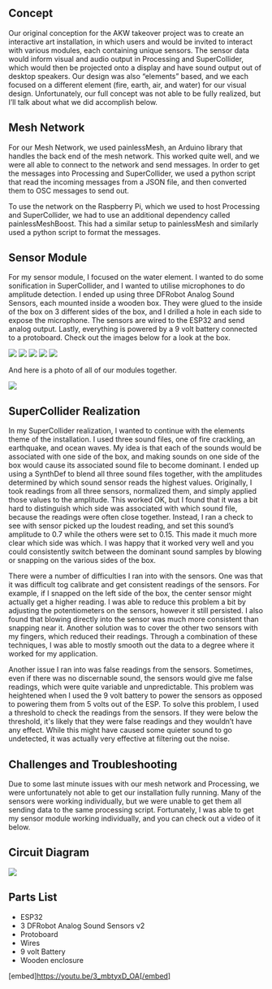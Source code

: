 ## Concept

Our original conception for the AKW takeover project was to create an interactive art installation, in which users and would be invited to interact with various modules, each containing unique sensors. The sensor data would inform visual and audio output in Processing and SuperCollider, which would then be projected onto a display and have sound output out of desktop speakers. Our design was also “elements” based, and we each focused on a different element (fire, earth, air, and water) for our visual design. Unfortunately, our full concept was not able to be fully realized, but I’ll talk about what we did accomplish below.

## Mesh Network

For our Mesh Network, we used painlessMesh, an Arduino library that handles the back end of the mesh network. This worked quite well, and we were all able to connect to the network and send messages. In order to get the messages into Processing and SuperCollider, we used a python script that read the incoming messages from a JSON file, and then converted them to OSC messages to send out.

To use the network on the Raspberry Pi, which we used to host Processing and SuperCollider, we had to use an additional dependency called painlessMeshBoost. This had a similar setup to painlessMesh and similarly used a python script to format the messages.

## Sensor Module

For my sensor module, I focused on the water element. I wanted to do some sonification in SuperCollider, and I wanted to utilise microphones to do amplitude detection. I ended up using three DFRobot Analog Sound Sensors, each mounted inside a wooden box. They were glued to the inside of the box on 3 different sides of the box, and I drilled a hole in each side to expose the microphone. The sensors are wired to the ESP32 and send analog output. Lastly, everything is powered by a 9 volt battery connected to a protoboard. Check out the images below for a look at the box.

[![](https://201903cpsc33401.canvaspress.yale.edu/files/2019/11/IMG_6300.jpg)](https://201903cpsc33401.canvaspress.yale.edu/files/2019/11/IMG_6300.jpg) [![](https://201903cpsc33401.canvaspress.yale.edu/files/2019/11/IMG_6301.jpg)](https://201903cpsc33401.canvaspress.yale.edu/files/2019/11/IMG_6301.jpg) [![](https://201903cpsc33401.canvaspress.yale.edu/files/2019/11/IMG_6302.jpg)](https://201903cpsc33401.canvaspress.yale.edu/files/2019/11/IMG_6302.jpg) [![](https://201903cpsc33401.canvaspress.yale.edu/files/2019/11/IMG_6304.jpg)](https://201903cpsc33401.canvaspress.yale.edu/files/2019/11/IMG_6304.jpg) [![](https://201903cpsc33401.canvaspress.yale.edu/files/2019/11/IMG_6303.jpg)](https://201903cpsc33401.canvaspress.yale.edu/files/2019/11/IMG_6303.jpg)

And here is a photo of all of our modules together.

[![](https://201903cpsc33401.canvaspress.yale.edu/files/2019/11/70276885_757022484708630_3679094527924109312_n.jpg)](https://201903cpsc33401.canvaspress.yale.edu/files/2019/11/70276885_757022484708630_3679094527924109312_n.jpg)

## SuperCollider Realization

In my SuperCollider realization, I wanted to continue with the elements theme of the installation. I used three sound files, one of fire crackling, an earthquake, and ocean waves. My idea is that each of the sounds would be associated with one side of the box, and making sounds on one side of the box would cause its associated sound file to become dominant. I ended up using a SynthDef to blend all three sound files together, with the amplitudes determined by which sound sensor reads the highest values. Originally, I took readings from all three sensors, normalized them, and simply applied those values to the amplitude. This worked OK, but I found that it was a bit hard to distinguish which side was associated with which sound file, because the readings were often close together. Instead, I ran a check to see with sensor picked up the loudest reading, and set this sound’s amplitude to 0.7 while the others were set to 0.15. This made it much more clear which side was which. I was happy that it worked very well and you could consistently switch between the dominant sound samples by blowing or snapping on the various sides of the box.

There were a number of difficulties I ran into with the sensors. One was that it was difficult tog calibrate and get consistent readings of the sensors. For example, if I snapped on the left side of the box, the center sensor might actually get a higher reading. I was able to reduce this problem a bit by adjusting the potentiometers on the sensors, however it still persisted. I also found that blowing directly into the sensor was much more consistent than snapping near it. Another solution was to cover the other two sensors with my fingers, which reduced their readings. Through a combination of these techniques, I was able to mostly smooth out the data to a degree where it worked for my application.

Another issue I ran into was false readings from the sensors. Sometimes, even if there was no discernable sound, the sensors would give me false readings, which were quite variable and unpredictable. This problem was heightened when I used the 9 volt battery to power the sensors as opposed to powering them from 5 volts out of the ESP. To solve this problem, I used a threshold to check the readings from the sensors. If they were below the threshold, it's likely that they were false readings and they wouldn’t have any effect. While this might have caused some quieter sound to go undetected, it was actually very effective at filtering out the noise.

## Challenges and Troubleshooting

Due to some last minute issues with our mesh network and Processing, we were unfortunately not able to get our installation fully running. Many of the sensors were working individually, but we were unable to get them all sending data to the same processing script. Fortunately, I was able to get my sensor module working individually, and you can check out a video of it below.

## Circuit Diagram

[![](https://201903cpsc33401.canvaspress.yale.edu/files/2019/11/circuit.png)](https://201903cpsc33401.canvaspress.yale.edu/files/2019/11/circuit.png)

## Parts List

-   ESP32
-   3 DFRobot Analog Sound Sensors v2
-   Protoboard
-   Wires
-   9 volt Battery
-   Wooden enclosure

[embed]https://youtu.be/3_mbtyxD_OA[/embed]
